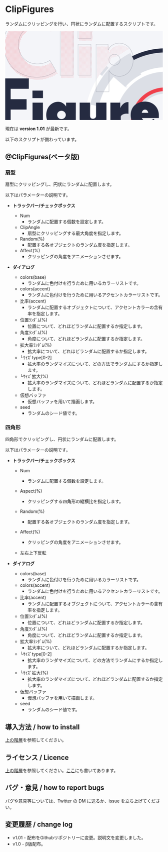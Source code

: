 # ClipFigures

ランダムにクリッピングを行い、円状にランダムに配置するスクリプトです。

![thumbnail](https://github.com/Aodaruma/Aodaruma-AviUtl-Script/blob/main/ClipFigures/clipfigure.png)

現在は **version 1.01** が最新です。

以下のスクリプトが備わっています。

## @ClipFigures(ベータ版)

### 扇型

扇型にクリッピングし、円状にランダムに配置します。

以下はパラメーターの説明です。

- **トラックバー/チェックボックス**
  - Num
    - ランダムに配置する個数を設定します。
  - ClipAngle
    - 扇型にクリッピングする最大角度を指定します。
  - Random(%)
    - 配置する各オブジェクトのランダム度を指定します。
  - Affect(%)
    - クリッピングの角度をアニメーションさせます。
  
- **ダイアログ**

  - colors(base)
    - ランダムに色付けを行うために用いるカラーリストです。
  - colors(accent)
    - ランダムに色付けを行うために用いるアクセントカラーリストです。
  - 比率(accent)
    - ランダムに配置するオブジェクトについて、アクセントカラーの含有率を指定します。
  - 位置ﾗﾝﾀﾞﾑ(%)
    - 位置について、どれほどランダムに配置するか指定します。
  - 角度ﾗﾝﾀﾞﾑ(%)
    - 角度について、どれほどランダムに配置するか指定します。
  - 拡大率ﾗﾝﾀﾞﾑ(%)
    - 拡大率について、どれほどランダムに配置するか指定します。
  - └ｻｲｽﾞtype[0-2]
    - 拡大率のランダマイズについて、どの方法でランダムにするか指定します。
  - └ｻｲｽﾞ拡大(%)
    - 拡大率のランダマイズについて、どれほどランダムに配置するか指定します。
  - 仮想バッファ
    - 仮想バッファを用いて描画します。
  - seed
    - ランダムのシード値です。

### 四角形

四角形でクリッピングし、円状にランダムに配置します。

以下はパラメーターの説明です。

- **トラックバー/チェックボックス**
  - Num
    - ランダムに配置する個数を設定します。
  - Aspect(%)
    - クリッピングする四角形の縦横比を指定します。
  - Random(%)
    - 配置する各オブジェクトのランダム度を指定します。
  - Affect(%)
    - クリッピングの角度をアニメーションさせます。
  
  - 左右上下反転
  
- **ダイアログ**
  - colors(base)
    - ランダムに色付けを行うために用いるカラーリストです。
  - colors(accent)
    - ランダムに色付けを行うために用いるアクセントカラーリストです。
  - 比率(accent)
    - ランダムに配置するオブジェクトについて、アクセントカラーの含有率を指定します。
  - 位置ﾗﾝﾀﾞﾑ(%)
    - 位置について、どれほどランダムに配置するか指定します。
  - 角度ﾗﾝﾀﾞﾑ(%)
    - 角度について、どれほどランダムに配置するか指定します。
  - 拡大率ﾗﾝﾀﾞﾑ(%)
    - 拡大率について、どれほどランダムに配置するか指定します。
  - └ｻｲｽﾞtype[0-2]
    - 拡大率のランダマイズについて、どの方法でランダムにするか指定します。
  - └ｻｲｽﾞ拡大(%)
    - 拡大率のランダマイズについて、どれほどランダムに配置するか指定します。
  - 仮想バッファ
    - 仮想バッファを用いて描画します。
  - seed
    - ランダムのシード値です。

## 導入方法 / how to install

[上の階層](https://github.com/Aodaruma/Aodaruma-AviUtl-Script)を参照してください。

## ライセンス / Licence

[上の階層](https://github.com/Aodaruma/Aodaruma-AviUtl-Script)を参照してください。[ここ](https://github.com/Aodaruma/Aodaruma-AviUtl-Script/blob/main/LICENSE)にも書いてあります。

## バグ・意見 / how to report bugs

バグや意見等については、Twitter の DM に送るか、issue を立ち上げてください。

## 変更履歴 / change log

- v1.01 - 配布をGithubリポジトリーに変更。説明文を変更しました。
- v1.0 - β版配布。
